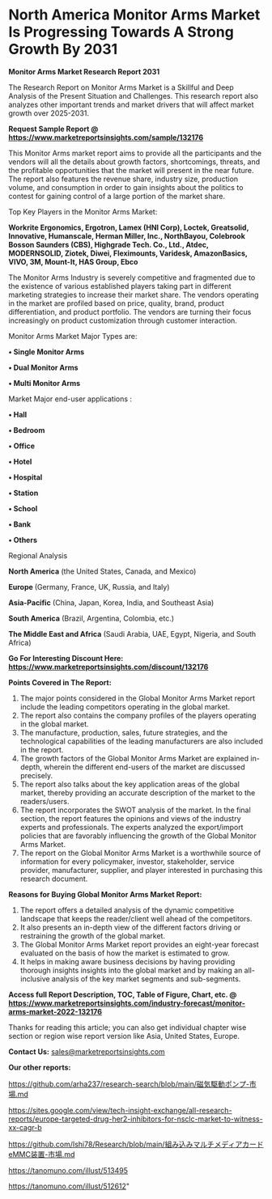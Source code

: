 # North America Monitor Arms Market Is Progressing Towards A Strong Growth By 2031

<strong>Monitor Arms Market Research Report 2031</strong>

The Research Report on Monitor Arms Market is a Skillful and Deep Analysis of the Present Situation and Challenges. This research report also analyzes other important trends and market drivers that will affect market growth over 2025-2031.

<strong>Request Sample Report @ <a href=https://www.marketreportsinsights.com/sample/132176>https://www.marketreportsinsights.com/sample/132176</a></strong>

This Monitor Arms market report aims to provide all the participants and the vendors will all the details about growth factors, shortcomings, threats, and the profitable opportunities that the market will present in the near future. The report also features the revenue share, industry size, production volume, and consumption in order to gain insights about the politics to contest for gaining control of a large portion of the market share.

Top Key Players in the Monitor Arms Market:

<strong>Workrite Ergonomics, Ergotron, Lamex (HNI Corp), Loctek, Greatsolid, Innovative, Humanscale, Herman Miller, Inc., NorthBayou, Colebrook Bosson Saunders (CBS), Highgrade Tech. Co., Ltd., Atdec, MODERNSOLID, Ziotek, Diwei, Fleximounts, Varidesk, AmazonBasics, VIVO, 3M, Mount-It, HAS Group, Ebco</strong>

The Monitor Arms Industry is severely competitive and fragmented due to the existence of various established players taking part in different marketing strategies to increase their market share. The vendors operating in the market are profiled based on price, quality, brand, product differentiation, and product portfolio. The vendors are turning their focus increasingly on product customization through customer interaction.

Monitor Arms Market Major Types are:

<strong>• Single Monitor Arms

• Dual Monitor Arms

• Multi Monitor Arms</strong>

Market Major end-user applications :

<strong>• Hall

• Bedroom

• Office

• Hotel

• Hospital

• Station

• School

• Bank

• Others</strong>

Regional Analysis

</u><strong><b>North America</b></strong> (the United States, Canada, and Mexico)

<strong><b>Europe </b></strong>(Germany, France, UK, Russia, and Italy)

<strong><b>Asia-Pacific</b></strong> (China, Japan, Korea, India, and Southeast Asia)

<strong><b>South America</b></strong> (Brazil, Argentina, Colombia, etc.)

<strong><b>The Middle East and Africa</b></strong> (Saudi Arabia, UAE, Egypt, Nigeria, and South Africa)

<strong>Go For Interesting Discount Here: <a href=https://www.marketreportsinsights.com/discount/132176>https://www.marketreportsinsights.com/discount/132176</a></strong>

<strong>Points Covered in The Report:</strong>
<ol>
  <li>The major points considered in the Global Monitor Arms Market report include the leading competitors operating in the global market.</li>
  <li>The report also contains the company profiles of the players operating in the global market.</li>
  <li>The manufacture, production, sales, future strategies, and the technological capabilities of the leading manufacturers are also included in the report.</li>
  <li>The growth factors of the Global Monitor Arms Market are explained in-depth, wherein the different end-users of the market are discussed precisely.</li>
  <li>The report also talks about the key application areas of the global market, thereby providing an accurate description of the market to the readers/users.</li>
  <li>The report incorporates the SWOT analysis of the market. In the final section, the report features the opinions and views of the industry experts and professionals. The experts analyzed the export/import policies that are favorably influencing the growth of the Global Monitor Arms Market.</li>
  <li>The report on the Global Monitor Arms Market is a worthwhile source of information for every policymaker, investor, stakeholder, service provider, manufacturer, supplier, and player interested in purchasing this research document.</li>
</ol>
<strong>Reasons for Buying Global Monitor Arms Market Report:</strong>

<ol>
  <li>The report offers a detailed analysis of the dynamic competitive landscape that keeps the reader/client well ahead of the competitors.</li>
  <li>It also presents an in-depth view of the different factors driving or restraining the growth of the global market.</li>
  <li>The Global Monitor Arms Market report provides an eight-year forecast evaluated on the basis of how the market is estimated to grow.</li>
  <li>It helps in making aware business decisions by having providing thorough insights insights into the global market and by making an all-inclusive analysis of the key market segments and sub-segments.</li>
</ol>
<strong>Access full Report Description, TOC, Table of Figure, Chart, etc. @ <a href=https://www.marketreportsinsights.com/industry-forecast/monitor-arms-market-2022-132176>https://www.marketreportsinsights.com/industry-forecast/monitor-arms-market-2022-132176</a></strong>


Thanks for reading this article; you can also get individual chapter wise section or region wise report version like Asia, United States, Europe.

<strong>Contact Us:</strong>
sales@marketreportsinsights.com

<strong>Our other reports:</strong>

<a href=https://github.com/arha237/research-search/blob/main/磁気駆動ポンプ-市場.md>https://github.com/arha237/research-search/blob/main/磁気駆動ポンプ-市場.md</a>

<a href=https://sites.google.com/view/tech-insight-exchange/all-research-reports/europe-targeted-drug-her2-inhibitors-for-nsclc-market-to-witness-xx-cagr-b>https://sites.google.com/view/tech-insight-exchange/all-research-reports/europe-targeted-drug-her2-inhibitors-for-nsclc-market-to-witness-xx-cagr-b</a>

<a href=https://github.com/Ishi78/Research/blob/main/組み込みマルチメディアカードeMMC装置-市場.md>https://github.com/Ishi78/Research/blob/main/組み込みマルチメディアカードeMMC装置-市場.md</a>

<a href=https://tanomuno.com/illust/513495>https://tanomuno.com/illust/513495</a>

<a href=https://tanomuno.com/illust/512612>https://tanomuno.com/illust/512612</a>"
